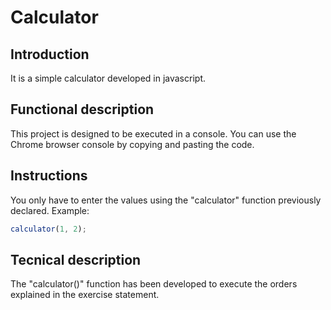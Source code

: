 # Calculator

## Introduction

It is a simple calculator developed in javascript.

## Functional description

This project is designed to be executed in a console. You can use the Chrome browser console by copying and pasting the code.

## Instructions

You only have to enter the values using the "calculator" function previously declared. Example:

```javascript
calculator(1, 2);
```

## Tecnical description

The "calculator()" function has been developed to execute the orders explained in the exercise statement.